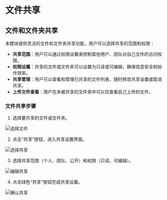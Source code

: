 
# 文件共享

## 文件和文件夹共享

本模块提供灵活的文件和文件夹共享功能，用户可以选择共享的范围和权限：
- **共享范围**：用户可以通过权限设置来控制其他用户、团队对自己文件的访问权限。
- **权限设置**：共享的文件或文件夹可以设置为只读或可编辑，确保信息安全和协作效率。
- **共享管理**：用户可以查看和管理已共享的文件列表，随时修改共享设置或取消共享。
- **上传文件查看**：用户在未被共享的文件夹中可以仅查看自己上传的文件。

### 文件共享步骤

1. 选择要共享的文件或文件夹。

![选择文件](/images/file_share_1.png)

2. 点击“共享”按钮，进入共享设置界面。

![选择共享](/images/file_share_2.png)

3. 选择共享范围（个人、团队、公开）和权限（只读、可编辑）。

![编辑共享](/images/file_share_3.png)

4. 点击绿色“共享”按钮完成共享设置。

![确认共享](/images/file_share_4.png)


